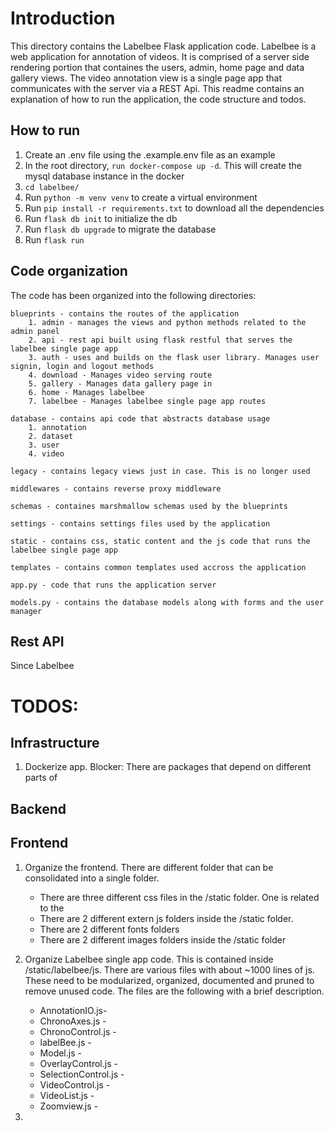 # Introduction


This directory contains the Labelbee Flask application code. Labelbee is a web application for annotation of videos. It is comprised of a server side rendering portion that containes the users, admin, home page and data gallery views. The video annotation view is a single page app that communicates with the server via a REST Api. This readme contains an explanation of how to run the application, the code structure and todos. 


## How to run   

1. Create an .env file using the .example.env file as an example
2. In the root directory, `run docker-compose up -d`. This will create the mysql database instance in the docker 
3. `cd labelbee/`
4. Run `python -m venv venv` to create a virtual environment
5. Run `pip install -r requirements.txt` to download all the dependencies
6. Run `flask db init` to initialize the db
7. Run `flask db upgrade` to migrate the database
8. Run `flask run`

## Code organization
The code has been organized into the following directories:

    blueprints - contains the routes of the application
        1. admin - manages the views and python methods related to the admin panel
        2. api - rest api built using flask restful that serves the labelbee single page app
        3. auth - uses and builds on the flask user library. Manages user signin, login and logout methods
        4. download - Manages video serving route 
        5. gallery - Manages data gallery page in 
        6. home - Manages labelbee 
        7. labelbee - Manages labelbee single page app routes
    
    database - contains api code that abstracts database usage
        1. annotation
        2. dataset
        3. user
        4. video

    legacy - contains legacy views just in case. This is no longer used

    middlewares - contains reverse proxy middleware

    schemas - containes marshmallow schemas used by the blueprints

    settings - contains settings files used by the application

    static - contains css, static content and the js code that runs the labelbee single page app

    templates - contains common templates used accross the application

    app.py - code that runs the application server

    models.py - contains the database models along with forms and the user manager


## Rest API

Since Labelbee 


# TODOS:


## Infrastructure

1. Dockerize app. Blocker: There are packages that depend on different parts of 

## Backend



## Frontend

1. Organize the frontend. There are different folder that can be consolidated into a single folder.

    - There are three different css files in the /static folder. One is related to the 
    - There are 2 different extern js folders inside the /static folder.
    - There are 2 different fonts folders
    - There are 2 different images folders inside the /static folder

2. Organize Labelbee single app code. This is contained inside /static/labelbee/js. There are various files with about ~1000 lines of js. These need to be modularized, organized, documented and pruned to remove unused code. The files are the following with a brief description.

    - AnnotationIO.js-
    - ChronoAxes.js - 
    - ChronoControl.js - 
    - labelBee.js -
    - Model.js -
    - OverlayControl.js -
    - SelectionControl.js -
    - VideoControl.js -
    - VideoList.js -
    - Zoomview.js -

3. 